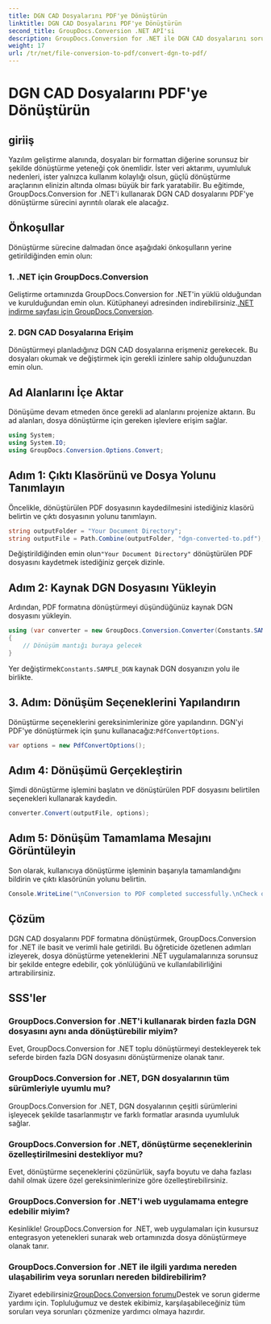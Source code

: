 ```yaml
---
title: DGN CAD Dosyalarını PDF'ye Dönüştürün
linktitle: DGN CAD Dosyalarını PDF'ye Dönüştürün
second_title: GroupDocs.Conversion .NET API'si
description: GroupDocs.Conversion for .NET ile DGN CAD dosyalarını sorunsuz bir şekilde PDF'ye dönüştürün. Dosya dönüştürme yeteneklerini .NET uygulamalarınıza zahmetsizce entegre edin.
weight: 17
url: /tr/net/file-conversion-to-pdf/convert-dgn-to-pdf/
---
```


# DGN CAD Dosyalarını PDF'ye Dönüştürün

## giriiş
Yazılım geliştirme alanında, dosyaları bir formattan diğerine sorunsuz bir şekilde dönüştürme yeteneği çok önemlidir. İster veri aktarımı, uyumluluk nedenleri, ister yalnızca kullanım kolaylığı olsun, güçlü dönüştürme araçlarının elinizin altında olması büyük bir fark yaratabilir. Bu eğitimde, GroupDocs.Conversion for .NET'i kullanarak DGN CAD dosyalarını PDF'ye dönüştürme sürecini ayrıntılı olarak ele alacağız.
## Önkoşullar
Dönüştürme sürecine dalmadan önce aşağıdaki önkoşulların yerine getirildiğinden emin olun:
### 1. .NET için GroupDocs.Conversion
 Geliştirme ortamınızda GroupDocs.Conversion for .NET'in yüklü olduğundan ve kurulduğundan emin olun. Kütüphaneyi adresinden indirebilirsiniz.[.NET indirme sayfası için GroupDocs.Conversion](https://releases.groupdocs.com/conversion/net/).
### 2. DGN CAD Dosyalarına Erişim
Dönüştürmeyi planladığınız DGN CAD dosyalarına erişmeniz gerekecek. Bu dosyaları okumak ve değiştirmek için gerekli izinlere sahip olduğunuzdan emin olun.

## Ad Alanlarını İçe Aktar
Dönüşüme devam etmeden önce gerekli ad alanlarını projenize aktarın. Bu ad alanları, dosya dönüştürme için gereken işlevlere erişim sağlar.

```csharp
using System;
using System.IO;
using GroupDocs.Conversion.Options.Convert;
```

## Adım 1: Çıktı Klasörünü ve Dosya Yolunu Tanımlayın
Öncelikle, dönüştürülen PDF dosyasının kaydedilmesini istediğiniz klasörü belirtin ve çıktı dosyasının yolunu tanımlayın.
```csharp
string outputFolder = "Your Document Directory";
string outputFile = Path.Combine(outputFolder, "dgn-converted-to.pdf");
```
 Değiştirildiğinden emin olun`"Your Document Directory"` dönüştürülen PDF dosyasını kaydetmek istediğiniz gerçek dizinle.
## Adım 2: Kaynak DGN Dosyasını Yükleyin
Ardından, PDF formatına dönüştürmeyi düşündüğünüz kaynak DGN dosyasını yükleyin.
```csharp
using (var converter = new GroupDocs.Conversion.Converter(Constants.SAMPLE_DGN))
{
    // Dönüşüm mantığı buraya gelecek
}
```
 Yer değiştirmek`Constants.SAMPLE_DGN` kaynak DGN dosyanızın yolu ile birlikte.
## 3. Adım: Dönüşüm Seçeneklerini Yapılandırın
 Dönüştürme seçeneklerini gereksinimlerinize göre yapılandırın. DGN'yi PDF'ye dönüştürmek için şunu kullanacağız:`PdfConvertOptions`.
```csharp
var options = new PdfConvertOptions();
```
## Adım 4: Dönüşümü Gerçekleştirin
Şimdi dönüştürme işlemini başlatın ve dönüştürülen PDF dosyasını belirtilen seçenekleri kullanarak kaydedin.
```csharp
converter.Convert(outputFile, options);
```
## Adım 5: Dönüşüm Tamamlama Mesajını Görüntüleyin
Son olarak, kullanıcıya dönüştürme işleminin başarıyla tamamlandığını bildirin ve çıktı klasörünün yolunu belirtin.
```csharp
Console.WriteLine("\nConversion to PDF completed successfully.\nCheck output in {0}", outputFolder);
```

## Çözüm
DGN CAD dosyalarını PDF formatına dönüştürmek, GroupDocs.Conversion for .NET ile basit ve verimli hale getirildi. Bu öğreticide özetlenen adımları izleyerek, dosya dönüştürme yeteneklerini .NET uygulamalarınıza sorunsuz bir şekilde entegre edebilir, çok yönlülüğünü ve kullanılabilirliğini artırabilirsiniz.
## SSS'ler
### GroupDocs.Conversion for .NET'i kullanarak birden fazla DGN dosyasını aynı anda dönüştürebilir miyim?
Evet, GroupDocs.Conversion for .NET toplu dönüştürmeyi destekleyerek tek seferde birden fazla DGN dosyasını dönüştürmenize olanak tanır.
### GroupDocs.Conversion for .NET, DGN dosyalarının tüm sürümleriyle uyumlu mu?
GroupDocs.Conversion for .NET, DGN dosyalarının çeşitli sürümlerini işleyecek şekilde tasarlanmıştır ve farklı formatlar arasında uyumluluk sağlar.
### GroupDocs.Conversion for .NET, dönüştürme seçeneklerinin özelleştirilmesini destekliyor mu?
Evet, dönüştürme seçeneklerini çözünürlük, sayfa boyutu ve daha fazlası dahil olmak üzere özel gereksinimlerinize göre özelleştirebilirsiniz.
### GroupDocs.Conversion for .NET'i web uygulamama entegre edebilir miyim?
Kesinlikle! GroupDocs.Conversion for .NET, web uygulamaları için kusursuz entegrasyon yetenekleri sunarak web ortamınızda dosya dönüştürmeye olanak tanır.
### GroupDocs.Conversion for .NET ile ilgili yardıma nereden ulaşabilirim veya sorunları nereden bildirebilirim?
 Ziyaret edebilirsiniz[GroupDocs.Conversion forumu](https://forum.groupdocs.com/c/conversion/11)Destek ve sorun giderme yardımı için. Topluluğumuz ve destek ekibimiz, karşılaşabileceğiniz tüm soruları veya sorunları çözmenize yardımcı olmaya hazırdır.